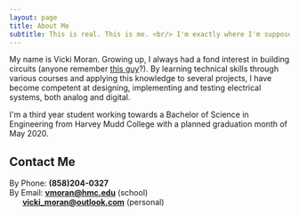 ```yaml
---
layout: page
title: About Me
subtitle: This is real. This is me. <br/> I'm exactly where I'm supposed to be now. 
---
```


My name is Vicki Moran. Growing up, I always had a fond interest in building circuits (anyone remember [this guy](https://www.elenco.com/product/snap-circuits-300-experiments/)?). By learning technical skills through various courses and applying this knowledge to several projects, I have become competent at designing, implementing and testing electrical systems, both analog and digital. 

<span class="fa fa-graduation-cap about-icon"></span> I'm a third year student working towards a Bachelor of Science in Engineering from Harvey Mudd College with a planned graduation month of May 2020.

<span class="fa fa-heart about-icon"></span>

<span class="fa fa-file-text-o about-icon"></span>

<span class="fa fa-globe about-icon"></span>


## Contact Me

By Phone: **(858)204-0327** <br/>
By Email: **vmoran@hmc.edu** (school) <br/>
&nbsp;&nbsp;&nbsp;&nbsp;&nbsp;&nbsp;**vicki_moran@outlook.com** (personal)
